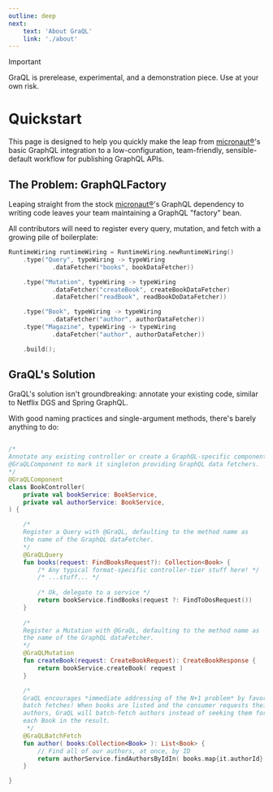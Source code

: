 ```yaml
---
outline: deep
next:
    text: 'About GraQL'
    link: './about'
---
```


> [!IMPORTANT]
> GraQL is prerelease, experimental, and a demonstration piece. Use at your own risk.
 
# Quickstart

This page is designed to help you quickly make the leap from [micronaut®](https://micronaut.io/)'s basic GraphQL
integration to a low-configuration, team-friendly, sensible-default workflow for publishing
GraphQL APIs.

## The Problem: GraphQLFactory

Leaping straight from the stock [micronaut®](https://micronaut.io/)'s GraphQL dependency to writing code
leaves your team maintaining a GraphQL "factory" bean. 

All contributors will need to register every query, mutation, and fetch with a growing pile of boilerplate:

```kotlin
RuntimeWiring runtimeWiring = RuntimeWiring.newRuntimeWiring()
    .type("Query", typeWiring -> typeWiring  
            .dataFetcher("books", bookDataFetcher))

    .type("Mutation", typeWiring -> typeWiring 
            .dataFetcher("createBook", createBookDataFetcher)
            .dataFetcher("readBook", readBookDoDataFetcher))

    .type("Book", typeWiring -> typeWiring 
            .dataFetcher("author", authorDataFetcher))
    .type("Magazine", typeWiring -> typeWiring 
            .dataFetcher("author", authorDataFetcher))

    .build();
```

## GraQL's Solution

GraQL's solution isn't groundbreaking: annotate your existing code, similar to Netflix DGS and Spring
GraphQL.

With good naming practices and single-argument methods, there's barely anything to do:

```kotlin

/*
Annotate any existing controller or create a GraphQL-specific component with 
@GraQLComponent to mark it singleton providing GraphQL data fetchers.  
*/
@GraQLComponent
class BookController(
    private val bookService: BookService,
    private val authorService: BookService,
) {

    /*
    Register a Query with @GraQL, defaulting to the method name as 
    the name of the GraphQL dataFetcher.
    */
    @GraQLQuery
    fun books(request: FindBooksRequest?): Collection<Book> {
        /* Any typical format-specific controller-tier stuff here! */
        /* ...stuff... */
        
        /* Ok, delegate to a service */
        return bookService.findBooks(request ?: FindToDosRequest())
    }
    
    /*
    Register a Mutation with @GraQL, defaulting to the method name as 
    the name of the GraphQL dataFetcher.
    */
    @GraQLMutation
    fun createBook(request: CreateBookRequest): CreateBookResponse {
        return bookService.createBook( request )
    }

    /*
    GraQL encourages *immediate addressing of the N+1 problem* by favoring
    batch fetches! When books are listed and the consumer requests their
    authors, GraQL will batch-fetch authors instead of seeking them for
    each Book in the result.
     */
    @GraQLBatchFetch
    fun author( books:Collection<Book> ): List<Book> {
        // Find all of our authors, at once, by ID
        return authorService.findAuthorsByIdIn( books.map{it.authorId} )
    }

}
```

